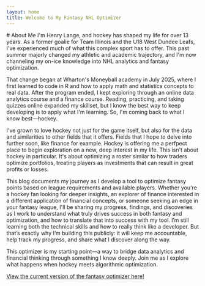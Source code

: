 ```yaml
---
layout: home
title: Welcome to My Fantasy NHL Optimizer
---
```


<div style="font-size: 14px;">
# About Me
I'm Henry Lange, and hockey has shaped my life for over 13 years. As a former goalie for Team Illinois and the U18 West Dundee Leafs, I've experienced much of what this complex sport has to offer. This past summer majorly changed my athletic and academic trajectory, and I'm now channeling my on-ice knowledge into NHL analytics and fantasy optimization. 

That change began at Wharton's Moneyball academy in July 2025, where I first learned to code in R and how to apply math and statistics concepts to real data. After the program ended, I kept exploring through an online data analytics course and a finance course. Reading, practicing, and taking quizzes online expanded my skillset, but I know the best way to keep developing is to apply what I'm learning. So, I'm coming back to what I know best—hockey. 

I've grown to love hockey not just for the game itself, but also for the data and similarities to other fields that it offers. Fields that I hope to delve into further soon, like finance for example. Hockey is offering me a perfpect place to begin exploration on a new, deep interest in my life. This isn't about hockey in particular. It's about optimizing a roster similar to how traders optimize portfolios, treating players as investments that can result in great profits or losses. 

This blog documents my journey as I develop a tool to optimize fantasy points based on league requirements and available players. Whether you're a hockey fan looking for deeper insights, an explorer of finance interested in a different application of financial concepts, or someone seeking an edge in your fantasy league, I'll be sharing my progress, findings, and discoveries as I work to understand what truly drives success in both fantasy and optimization, and how to translate that into success with my tool. I’m still learning both the technical skills and how to really think like a developer. But that’s exactly why I’m building this publicly: it will keep me accountable, help track my progress, and share what I discover along the way. 

This optimizer is my starting point—a way to bridge data analytics and financial thinking through something I know deeply. Join me as I explore what happens when hockey meets algorithmic optimization.
</div>

[View the current version of the fantasy optimizer here!](https://henrylange.shinyapps.io/fantasy_nhl_optimizer/)

